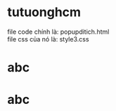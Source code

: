 # tutuonghcm
file code chính là: popupditich.html <br/>
file css của nó là: style3.css 
# abc
# abc
